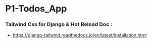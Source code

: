 # P1-Todos_App

### Tailwind Css for Django & Hot Reload Doc :
* https://django-tailwind.readthedocs.io/en/latest/installation.html
